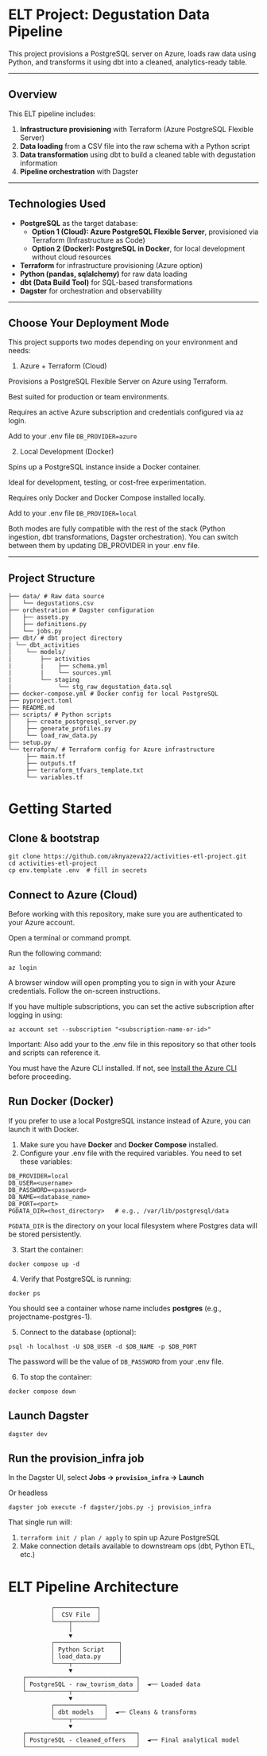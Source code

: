 # ELT Project: Degustation Data Pipeline

This project provisions a PostgreSQL server on Azure, loads raw data using Python, and transforms it using dbt into a cleaned, analytics-ready table.

---

## Overview

This ELT pipeline includes:

1. **Infrastructure provisioning** with Terraform (Azure PostgreSQL Flexible Server)
2. **Data loading** from a CSV file into the raw schema with a Python script
3. **Data transformation** using dbt to build a cleaned table with degustation information
4. **Pipeline orchestration** with Dagster

---

## Technologies Used

- **PostgreSQL** as the target database:
  - **Option 1 (Cloud): Azure PostgreSQL Flexible Server**, provisioned via Terraform (Infrastructure as Code)
  - **Option 2 (Docker): PostgreSQL in Docker**, for local development without cloud resources
- **Terraform** for infrastructure provisioning (Azure option)
- **Python (pandas, sqlalchemy)** for raw data loading
- **dbt (Data Build Tool)** for SQL-based transformations
- **Dagster** for orchestration and observability

---

## Choose Your Deployment Mode

This project supports two modes depending on your environment and needs:

1. Azure + Terraform (Cloud)

Provisions a PostgreSQL Flexible Server on Azure using Terraform.

Best suited for production or team environments.

Requires an active Azure subscription and credentials configured via az login.

Add to your .env file `DB_PROVIDER=azure`

2. Local Development (Docker)

Spins up a PostgreSQL instance inside a Docker container.

Ideal for development, testing, or cost-free experimentation.

Requires only Docker and Docker Compose installed locally.

Add to your .env file `DB_PROVIDER=local`


Both modes are fully compatible with the rest of the stack (Python ingestion, dbt transformations, Dagster orchestration). You can switch between them by updating DB_PROVIDER in your .env file.

---

## Project Structure


```
├── data/ # Raw data source
│   └── degustations.csv
├── orchestration # Dagster configuration
│   ├── assets.py
│   ├── definitions.py
│   └── jobs.py
├── dbt/ # dbt project directory
| └── dbt_activities
│    └── models/
|        ├── activities
|        |    ├── schema.yml
|        |    └── sources.yml
|        └── staging
|             └── stg_raw_degustation_data.sql
├── docker-compose.yml # Docker config for local PostgreSQL
├── pyproject.toml
├── README.md
├── scripts/ # Python scripts
│    ├── create_postgresql_server.py
│    ├── generate_profiles.py
│    └── load_raw_data.py
├── setup.py
└── terraform/ # Terraform config for Azure infrastructure
     ├── main.tf
     ├── outputs.tf
     ├── terraform_tfvars_template.txt
     └── variables.tf
```

# Getting Started

## Clone & bootstrap

```
git clone https://github.com/aknyazeva22/activities-etl-project.git
cd activities-etl-project
cp env.template .env  # fill in secrets
```

## Connect to Azure (Cloud)

Before working with this repository, make sure you are authenticated to your Azure account.

Open a terminal or command prompt.

Run the following command:

```
az login
```

A browser window will open prompting you to sign in with your Azure credentials. Follow the on-screen instructions.

If you have multiple subscriptions, you can set the active subscription after logging in using:

```
az account set --subscription "<subscription-name-or-id>"
```

Important: Also add your <subscription-name-or-id> to the .env file in this repository so that other tools and scripts can reference it.

You must have the Azure CLI installed. If not, see [Install the Azure CLI](https://learn.microsoft.com/cli/azure/install-azure-cli) before proceeding.

## Run Docker (Docker)

If you prefer to use a local PostgreSQL instance instead of Azure, you can launch it with Docker.

1. Make sure you have **Docker** and **Docker Compose** installed.
2. Configure your .env file with the required variables. You need to set these variables:

```
DB_PROVIDER=local
DB_USER=<username>
DB_PASSWORD=<password>
DB_NAME=<database_name>
DB_PORT=<port>
PGDATA_DIR=<host_directory>   # e.g., /var/lib/postgresql/data
```

`PGDATA_DIR` is the directory on your local filesystem where Postgres data will be stored persistently.


3. Start the container:
```
docker compose up -d
```
4. Verify that PostgreSQL is running:
```
docker ps
```
You should see a container whose name includes **postgres** (e.g., projectname-postgres-1).

5. Connect to the database (optional):
```
psql -h localhost -U $DB_USER -d $DB_NAME -p $DB_PORT
```

The password will be the value of `DB_PASSWORD` from your .env file.


6. To stop the container:
```
docker compose down
```

## Launch Dagster

```
dagster dev
```

## Run the provision_infra job

In the Dagster UI, select **Jobs -> `provision_infra` -> Launch**

Or headless

```
dagster job execute -f dagster/jobs.py -j provision_infra
```

That single run will:

1. `terraform init / plan / apply` to spin up Azure PostgreSQL
2. Make connection details available to downstream ops (dbt, Python ETL, etc.)


# ELT Pipeline Architecture


                ┌────────────┐
                │  CSV File  │
                └────┬───────┘
                     │
                     ▼
                ┌──────────────────┐
                │ Python Script    │
                │ load_data.py     │
                └────┬─────────────┘
                     ▼
        ┌───────────────────────────────┐
        │ PostgreSQL - raw_tourism_data │  ◄── Loaded data
        └────────────┬──────────────────┘
                     ▼
                ┌──────────────┐
                │ dbt models   │  ◄── Cleans & transforms
                └────┬─────────┘
                     ▼
        ┌───────────────────────────────┐
        │ PostgreSQL - cleaned_offers   │  ◄── Final analytical model
        └───────────────────────────────┘
